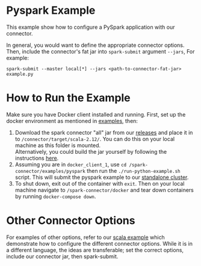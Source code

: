 # Pyspark Example

This example show how to configure a PySpark application with our connector.

In general, you would want to define the appropriate connector options. Then, include the connector's fat jar into
`spark-submit` argument `--jars`, For example:
```
spark-submit --master local[*] --jars <path-to-connector-fat-jar> example.py
```

# How to Run the Example

Make sure you have Docker client installed and running.
First, set up the docker environment as mentioned in [examples](/examples/README.md), then:

1. Download the spark connector "all" jar from our [releases](https://github.com/vertica/spark-connector/releases) 
and place it in to `/connector/target/scala-2.12/`. You can do this on your local machine as this folder is mounted.  
Alternatively, you could build the jar yourself by following the instructions [here](/CONTRIBUTING.md).
2. Assuming you are in `docker_client_1`, use `cd /spark-connector/examples/pyspark` then run the `./run-python-example.sh` script.
This will submit the pyspark example to our [standalone cluster](localhost:8080).
3. To shut down, exit out of the container with `exit`. Then on your local machine navigate to `/spark-connector/docker`
and tear down containers by running `docker-compose down`.

# Other Connector Options
For examples of other options, refer to our [scala example](/examples/scala) which demonstrate how to configure the different
connector options. While it is in a different language, the ideas are transferable; set the correct options, include our connector jar, then spark-submit.